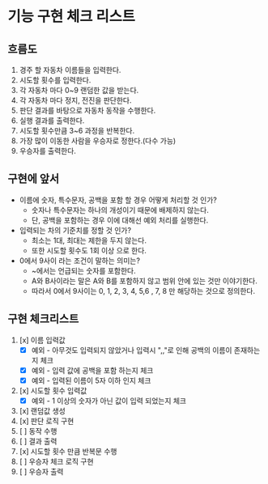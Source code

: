# 기능 구현 체크 리스트

## 흐름도

1. 경주 할 자동차 이름들을 입력한다.
2. 시도할 횟수를 입력한다.
3. 각 자동차 마다 0~9 랜덤한 값을 받는다.
4. 각 자동차 마다 정지, 전진을 판단한다.
5. 판단 결과를 바탕으로 자동차 동작을 수행한다.
6. 실행 결과를 출력한다.
7. 시도할 횟수만큼 3~6 과정을 반복한다.
8. 가장 많이 이동한 사람을 우승자로 정한다.(다수 가능)
9. 우승자를 출력한다.

## 구현에 앞서
- 이름에 숫자, 특수문자, 공백을 포함 할 경우 어떻게 처리할 것 인가?
  - 숫자나 특수문자는 하나의 개성이기 때문에 배제하지 않는다.
  - 단, 공백을 포함하는 경우 이에 대해선 예외 처리를 실행한다.
- 입력되는 차의 기준치를 정할 것 인가?
  - 최소는 1대, 최대는 제한을 두지 않는다.
  - 또한 시도할 횟수도 1회 이상 으로 한다.
- 0에서 9사이 라는 조건이 말하는 의미는?
  - ~에서는 언급되는 숫자를 포함한다.
  - A와 B사이라는 말은 A와 B를 포함하지 않고 범위 안에 있는 것만 이야기한다.
  - 따라서 0에서 9사이는 0, 1, 2, 3, 4, 5,6 , 7, 8 만 해당하는 것으로 정의한다.

## 구현 체크리스트
1. [x] 이름 입력값
   - [x] 예외 - 아무것도 입력되지 않았거나 입력시 ",,"로 인해 공백의 이름이 존재하는지 체크 
   - [x] 예외 - 입력 값에 공백을 포함 하는지 체크 
   - [x] 예외 - 입력된 이름이 5자 이하 인지 체크
2. [x] 시도할 횟수 입력값
   - [x] 예외 - 1 이상의 숫자가 아닌 값이 입력 되었는지 체크
3. [x] 랜덤값 생성
4. [x] 판단 로직 구현
5. [ ] 동작 수행
6. [ ] 결과 출력
7. [x] 시도할 횟수 만큼 반복문 수행
8. [ ] 우승자 체크 로직 구현
9. [ ] 우승자 출력
